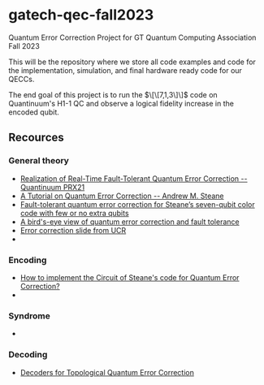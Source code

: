 # gatech-qec-fall2023
Quantum Error Correction Project for GT Quantum Computing Association Fall 2023

This will be the repository where we store all code examples and code for the implementation, simulation, and final hardware ready code for our QECCs.

The end goal of this project is to run the $\[\[7,1,3\]\]$ code on Quantinuum's H1-1 QC and observe a logical fidelity increase in the encoded qubit.



## Recources

### General theory
- [Realization of Real-Time Fault-Tolerant Quantum Error Correction -- Quantinuum PRX21](https://journals.aps.org/prx/abstract/10.1103/PhysRevX.11.041058)
- [A Tutorial on Quantum Error Correction -- Andrew M. Steane](https://www2.physics.ox.ac.uk/sites/default/files/ErrorCorrectionSteane06.pdf)
- [Fault-tolerant quantum error correction for Steane’s seven-qubit color code with few or no extra qubits](https://arxiv.org/pdf/1804.06995.pdf)
- [A bird's-eye view of quantum error correction and fault tolerance](https://arthurpesah.me/blog/2022-01-25-intro-qec-1/)
- [Error correction slide from UCR](https://intra.ece.ucr.edu/~korotkov/courses/EE214-QC/QC-7-error-correction.pdf)
- 


### Encoding 
- [How to implement the Circuit of Steane's code for Quantum Error Correction?](https://quantumcomputing.stackexchange.com/questions/28807/how-to-implement-the-circuit-of-steanes-code-for-quantum-error-correction)
- 

### Syndrome

- 

### Decoding

- [Decoders for Topological Quantum Error Correction](https://arthurpesah.me/assets/pdf/case-study-surface-code.pdf)

